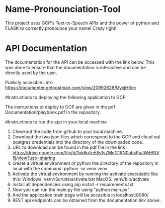 # Name-Pronounciation-Tool
This project uses GCP's Text-to-Speech APIs and the power of python and FLASK to correctly pronounce your name! Crazy right!

# API Documentation

The documentation for the API can be accessed with the link below. This was
done to ensure that the documentation is interactive and can be directly used
by the user.

Publicly accesible Link:
https://documenter.getpostman.com/view/20992626/UyxjH6ec

#Instructions to deploying the following application to GCP

The instructions to deploy to GCP are given in the pdf Documentation/playbook.pdf in the repository.

#Instructions to run the app in your local machine

1. Checkout the code from github to your local machine.
2. Download the two json files which correspond to the GCP and cloud sql postgres credentials into the directory of the downloaded code.
3. URL to download can be found in the pdf file in the link : https://drive.google.com/file/d/1ok6oTpE8s1sZMeG1RN0absPaJWdBNV5j/view?usp=sharing
5. create a virtual environment of python the directory of the repository in local with the command:
      python -m venv venv
4. Activate the virtual environment by running the activate executable like this:
    Windows: venv\Scripts\activate.bat  MacOS: venv/bin/activate
5. Install all dependencies using pip install -r requirements.txt
6. Now you can run the main.py file using "python main.py"
7. And the application main page will be accesible in localhost:8080/
8. REST api endpoints can be obtained from the documentation link above.

